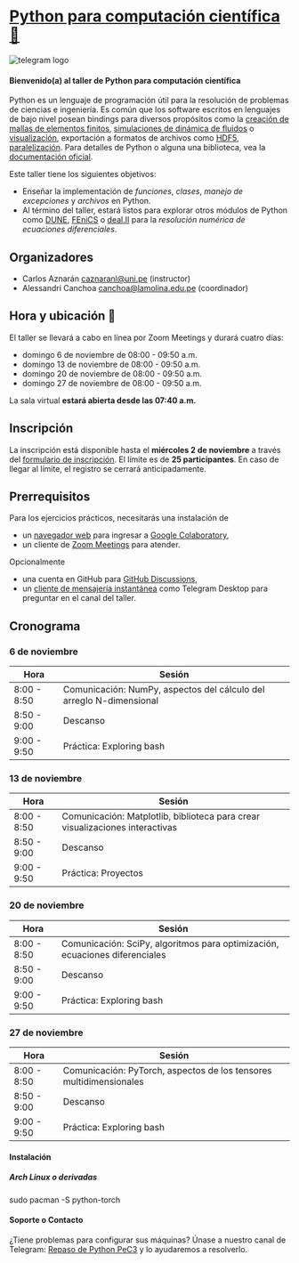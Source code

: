 # [Python para computación científica 🐍](https://cpp-review-dune.github.io/python/2022-10-28.pdf)

![telegram logo](https://user-images.githubusercontent.com/21283014/197436896-5e3288d3-fa4d-4bcb-8e4b-82e77654e5c9.jpg)

#### Bienvenido(a) al taller de Python para computación científica

Python es un lenguaje de programación útil para la resolución de
problemas de ciencias e ingeniería.
Es común que los software escritos en lenguajes de bajo nivel
posean bindings para diversos propósitos como la
[creación de mallas de elementos finitos](https://pypi.org/project/pygmsh),
[simulaciones de dinámica de fluidos](https://tum-pbs.github.io/PhiFlow/Math_Introduction.html)
o [visualización](https://kitware.github.io/vtk-examples/site/Python),
exportación a formatos de archivos como [HDF5](https://docs.h5py.org/en/stable),
[paralelización](https://mpi4py.readthedocs.io).
Para detalles de Python o alguna una biblioteca,
vea la [documentación oficial](https://docs.python.org/es).

Este taller tiene los siguientes objetivos:

* Enseñar la implementación de *funciones*, *clases*,
*manejo de excepciones* y *archivos* en Python.
* Al término del taller, estará listos para explorar otros módulos de Python como
[DUNE](https://www.dune-project.org),
[FEniCS](https://fenicsproject.org) o
[deal.II](https://www.dealii.org) para la
*resolución numérica de ecuaciones diferenciales*.

## Organizadores

* Carlos Aznarán [caznaranl@uni.pe](mailto:caznaranl@uni.pe) (instructor)
* Alessandri Canchoa [canchoa@lamolina.edu.pe](mailto:canchoa@lamolina.edu.pe) (coordinador)

## Hora y ubicación 📅

El taller se llevará a cabo en línea por Zoom Meetings y durará cuatro días:

* domingo 6 de noviembre de 08:00 - 09:50 a.m.
* domingo 13 de noviembre de 08:00 - 09:50 a.m.
* domingo 20 de noviembre de 08:00 - 09:50 a.m.
* domingo 27 de noviembre de 08:00 - 09:50 a.m.

La sala virtual **estará abierta desde las 07:40 a.m.**

## Inscripción

La inscripción está disponible hasta el **miércoles 2 de noviembre**
a través del [formulario de inscripción]().
El límite es de **25 participantes**.
En caso de llegar al límite, el registro se cerrará anticipadamente.

## Prerrequisitos

Para los ejercicios prácticos, necesitarás una instalación de
* un [navegador web](https://wiki.archlinux.org/title/List_of_applications#Graphical)
para ingresar a [Google Colaboratory](https://colab.research.google.com),
* un cliente de [Zoom Meetings](https://aur.archlinux.org/packages/zoom)
para atender.

Opcionalmente
* una cuenta en GitHub para [GitHub Discussions](https://github.com/features/discussions),
* un [cliente de mensajería instantánea](https://wiki.archlinux.org/title/List_of_applications#Other_IM_clients)
como Telegram Desktop para preguntar en el canal del taller.

## Cronograma

### 6 de noviembre

| Hora        | Sesión                                                              |
| ----------- | ------------------------------------------------------------------- |
| 8:00 - 8:50 | Comunicación: NumPy, aspectos del cálculo del arreglo N-dimensional |
| 8:50 - 9:00 | Descanso                                                            |
| 9:00 - 9:50 | Práctica: Exploring bash                                            |

### 13 de noviembre

| Hora        | Sesión                                                                       |
| ----------- | ---------------------------------------------------------------------------- |
| 8:00 - 8:50 | Comunicación: Matplotlib, biblioteca para crear visualizaciones interactivas |
| 8:50 - 9:00 | Descanso                                                                     |
| 9:00 - 9:50 | Práctica: Proyectos                                                          |

### 20 de noviembre

| Hora        | Sesión                                                                      |
| ----------- | --------------------------------------------------------------------------- |
| 8:00 - 8:50 | Comunicación: SciPy, algoritmos para optimización, ecuaciones diferenciales |
| 8:50 - 9:00 | Descanso                                                                    |
| 9:00 - 9:50 | Práctica: Exploring bash                                                    |

### 27 de noviembre

| Hora        | Sesión                                                             |
| ----------- | ------------------------------------------------------------------ |
| 8:00 - 8:50 | Comunicación: PyTorch, aspectos de los tensores multidimensionales |
| 8:50 - 9:00 | Descanso                                                           |
| 9:00 - 9:50 | Práctica: Exploring bash                                           |

#### Instalación

##### Arch Linux o derivadas

sudo pacman -S python-torch

#### Soporte o Contacto

¿Tiene problemas para configurar sus máquinas?
Únase a nuestro canal de Telegram: [Repaso de Python PeC3](https://t.me/+Cs5iwhdtPLM2MDkx)
y lo ayudaremos a resolverlo.
